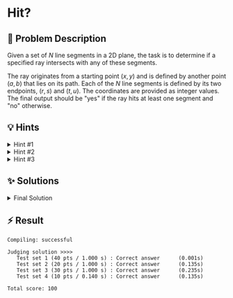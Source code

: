 # Hit?

## 📝 Problem Description

Given a set of $N$ line segments in a 2D plane, the task is to determine if a specified ray intersects with any of these segments.

The ray originates from a starting point $(x, y)$ and is defined by another point $(a, b)$ that lies on its path. Each of the $N$ line segments is defined by its two endpoints, $(r, s)$ and $(t, u)$. The coordinates are provided as integer values. The final output should be "yes" if the ray hits at least one segment and "no" otherwise.

## 💡 Hints

<details>
<summary>Hint #1</summary>
The problem requires checking a single ray against a collection of line segments. The core of the problem is to determine for each segment whether it intersects the ray. If any such intersection is found, the answer is "yes". If the ray does not intersect any of the segments after checking all of them, the answer is "no".
</details>
<details>
<summary>Hint #2</summary>
The coordinate values can be very large, potentially exceeding the capacity of a standard 32-bit integer. When performing geometric calculations, such as line intersection tests, using standard floating-point types like `double` can introduce precision errors. These errors can lead to incorrect results for edge cases (e.g., when the ray passes very close to an endpoint). Consider how to perform these geometric tests in a way that is robust and exact.
</details>
<details>
<summary>Hint #3</summary>
A straightforward approach is to iterate through each obstacle and perform an intersection test. The main challenge is not the algorithmic complexity but the implementation's correctness. To handle the large coordinates and avoid precision issues, using a specialized computational geometry library is highly recommended. The **Computational Geometry Algorithms Library (CGAL)** is a powerful C++ library that provides data types and functions designed for robust geometric computations. It can handle arbitrary-precision numbers, ensuring that intersection tests are always correct.
</details>

## ✨ Solutions

<details>
<summary>Final Solution</summary>
The problem asks us to determine if a given ray intersects any of $N$ line segments. A direct approach is to check each segment one by one. If we find an intersection, we can immediately conclude the answer is "yes". If we check all segments and find no intersections, the answer is "no".

### Core Challenge: Precision and Robustness

A significant challenge in computational geometry problems is floating-point precision. The input coordinates are large integers, which can cause overflow if not handled with appropriate data types (like a 64-bit `long` in C++). Furthermore, calculating intersections often involves division, which can lead to non-integer results. Using standard `double`s for these calculations can introduce small precision errors that lead to incorrect answers, especially in tricky cases where the ray might be collinear with a segment or pass through an endpoint.

### The CGAL-based Solution

To overcome these issues, we can leverage the **Computational Geometry Algorithms Library (CGAL)**. CGAL is designed for robust geometric computing. We will use the `Exact_predicates_inexact_constructions_kernel` (`K`).

-   **Exact Predicates:** This means that decision-making functions (predicates), like `do_intersect()`, are computed using exact arithmetic. This guarantees that the answer to a question like "Do this ray and this segment intersect?" is always correct, free from floating-point errors.
-   **Inexact Constructions:** This part means that functions that construct new geometric objects (like the intersection point itself) might use floating-point arithmetic for performance. Since we only need to know *if* an intersection exists, not *where*, this kernel is a perfect fit.

### Implementation Steps

1.  **Setup:** We include the necessary CGAL headers and define our kernel `K`.
2.  **Input Loop:** The program reads test cases until it encounters an input of $N=0$.
3.  **Ray Representation:** For each test case, we read the two points defining the ray and construct a `K::Ray_2` object. This object correctly represents an infinite ray starting at the first point and passing through the second.
4.  **Segment Iteration:** We loop $N$ times, once for each obstacle segment.
    -   Inside the loop, we read the endpoints of the current segment and create a `K::Segment_2` object.
    -   We use the core CGAL function `CGAL::do_intersect(ray, segment)`. This function handles all the complex geometric logic and returns `true` if they intersect and `false` otherwise.
5.  **Early Exit:** If an intersection is found, we set a `hit` flag to `true`. Critically, we must then read the remaining input lines for the current test case to avoid corrupting the input stream for the next test case. After that, we can `break` from the loop, as we have already found our answer.
6.  **Output:** After the loop finishes (either by checking all segments or by breaking early), we print "yes" or "no" based on the `hit` flag.

This approach effectively delegates the difficult and error-prone geometric calculations to a specialized, well-tested library, leading to a simple and correct solution.

```cpp
#include <iostream>
#include <vector>

// Include the CGAL kernel for exact predicates and inexact constructions.
#include <CGAL/Exact_predicates_inexact_constructions_kernel.h>

// Define a type alias for the kernel for convenience.
using K = CGAL::Exact_predicates_inexact_constructions_kernel;

int main() {
  // Fast I/O
  std::ios_base::sync_with_stdio(false);
  std::cin.tie(NULL);

  while (true) {
    int n;
    std::cin >> n;
    if (!n) {
      break; // Terminate on n=0
    }

    // Read the points defining the ray. Use long for large coordinates.
    long x, y, a, b;
    std::cin >> x >> y >> a >> b;
    // Create a CGAL Ray object.
    K::Ray_2 ray(K::Point_2(x, y), K::Point_2(a, b));

    bool hit = false;

    // Iterate through each of the n obstacle segments.
    for (int j = 0; j < n; ++j) {
      long r, s, t, u;
      std::cin >> r >> s >> t >> u;

      // If we've already found a hit, we just need to consume the remaining
      // input for this test case without processing it.
      if (hit) continue;
      
      // Create a CGAL Segment object.
      K::Segment_2 segment(K::Point_2(r, s), K::Point_2(t, u));

      // Use CGAL's robust intersection test.
      if (CGAL::do_intersect(ray, segment)) {
        hit = true;
      }
    }

    if (hit) {
      std::cout << "yes\n";
    } else {
      std::cout << "no\n";
    }
  }
  return 0;
}
```

</details>

## ⚡ Result

```plaintext
Compiling: successful

Judging solution >>>>
   Test set 1 (40 pts / 1.000 s) : Correct answer      (0.001s)
   Test set 2 (20 pts / 1.000 s) : Correct answer      (0.135s)
   Test set 3 (30 pts / 1.000 s) : Correct answer      (0.235s)
   Test set 4 (10 pts / 0.140 s) : Correct answer      (0.135s)

Total score: 100
```